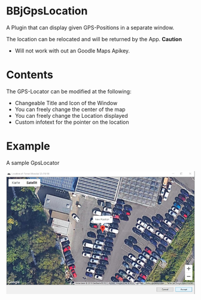 # BBjGpsLocation
A Plugin that can display given GPS-Positions in a separate window.


The location can be relocated and will be returned by the App.
**Caution**
- Will not work with out an Goodle Maps Apikey. 



# Contents
The GPS-Locator can be modified at the following:
- Changeable Title and Icon of the Window
- You can freely change the center of the map 
- You can freely change the Location displayed
- Custom infotext for the pointer on the location

# Example
A sample GpsLocator

![BBjGpsLocationDemoImage](https://raw.githubusercontent.com/BBj-Plugins/BBjGpsLocation/master/docs/screenshots/GpsLocationDemoImage.jpg)